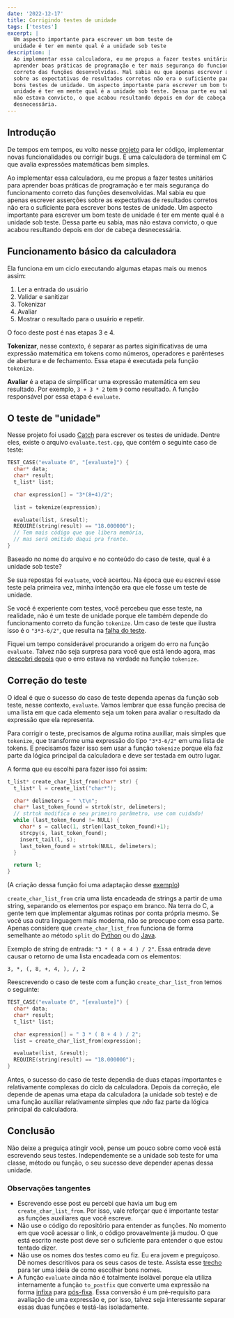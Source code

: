 ```yaml
---
date: '2022-12-17'
title: Corrigindo testes de unidade
tags: ['testes']
excerpt: |
  Um aspecto importante para escrever um bom teste de
  unidade é ter em mente qual é a unidade sob teste
description: |
  Ao implementar essa calculadora, eu me propus a fazer testes unitários para
  aprender boas práticas de programação e ter mais segurança do funcionamento
  correto das funções desenvolvidas. Mal sabia eu que apenas escrever asserções
  sobre as expectativas de resultados corretos não era o suficiente para escrever
  bons testes de unidade. Um aspecto importante para escrever um bom teste de
  unidade é ter em mente qual é a unidade sob teste. Dessa parte eu sabia, mas
  não estava convicto, o que acabou resultando depois em dor de cabeça
  desnecessária.
---
```


## Introdução

De tempos em tempos, eu volto nesse [projeto](https://github.com/yudi-azvd/c-calculator)
para ler código, implementar novas funcionalidades ou corrigir bugs. É uma calculadora
de terminal em C que avalia expressões matemáticas bem simples.

Ao implementar essa calculadora, eu me propus a fazer testes unitários para aprender
boas práticas de programação e ter mais segurança do funcionamento correto das
funções desenvolvidas. Mal sabia eu que apenas escrever asserções sobre as expectativas
de resultados corretos não era o suficiente para escrever bons testes de unidade.
Um aspecto importante para escrever um bom teste de unidade é ter em mente qual
é a unidade sob teste. Dessa parte eu sabia, mas não estava convicto, o que acabou
resultando depois em dor de cabeça desnecessária.

## Funcionamento básico da calculadora

Ela funciona em um ciclo executando algumas etapas mais ou menos assim:

1. Ler a entrada do usuário
1. Validar e sanitizar
1. Tokenizar
1. Avaliar
1. Mostrar o resultado para o usuário e repetir.

O foco deste post é nas etapas 3 e 4.

**Tokenizar**, nesse contexto, é separar as partes siginificativas de uma expressão
matemática em tokens como números, operadores e parênteses de abertura e de
fechamento. Essa etapa é executada pela função `tokenize`.

**Avaliar** é a etapa de simplificar uma expressão matemática em seu resultado.
Por exemplo, `3 + 3 * 2` tem `9` como resultado. A função responsável por essa
etapa é `evaluate`.


## O teste de "unidade"

Nesse projeto foi usado [Catch](https://github.com/catchorg/Catch2) para
escrever os testes de unidade. Dentre eles, existe o arquivo `evaluate.test.cpp`,
que contém o seguinte caso de teste:

```cpp
TEST_CASE("evaluate 0", "[evaluate]") {
  char* data;
  char* result;
  t_list* list;

  char expression[] = "3*(8+4)/2";

  list = tokenize(expression);

  evaluate(list, &result);
  REQUIRE(string(result) == "18.000000");
  // Tem mais código que que libera memória,
  // mas será omitido daqui pra frente.
}
```
<!-- // FIXME: Explicar em algum lugar o que esse caso de teste tá testando -->

Baseado no nome do arquivo e no conteúdo do caso de teste, qual é a unidade sob
teste?

Se sua repostas foi `evaluate`, você acertou. Na época que eu escrevi esse teste
pela primeira vez, minha intenção era que ele fosse um teste de unidade.

Se você é experiente com testes, você percebeu que esse teste, na realidade, não
é um teste de unidade porque ele também depende do funcionamento correto da
função `tokenize`. Um caso de teste que ilustra isso é o `"3*3-6/2"`, que
resulta na [falha do teste](https://github.com/yudi-azvd/c-calculator/issues/2).
<!-- ^ Aqui eu devia ter dito qual o resultado errado que a função retornava.
Esse link pra issue é realmente necessário? -->

Fiquei um tempo considerável procurando a origem do erro na função `evaluate`.
Talvez não seja surpresa para você que está lendo agora, mas
[descobri depois](https://github.com/yudi-azvd/c-calculator/issues/2#issuecomment-1039256295)
que o erro estava na verdade na função `tokenize`.

## Correção do teste

O ideal é que o sucesso do caso de teste dependa apenas da função sob teste,
nesse contexto, `evaluate`. Vamos lembrar que essa função precisa de uma lista
em que cada elemento seja um token para avaliar o resultado da expressão que ela
representa.

Para corrigir o teste, precisamos de alguma rotina auxiliar, mais simples que
`tokenize`, que transforme uma expressão do tipo `"3*3-6/2"` em uma lista de
tokens. E precisamos fazer isso sem usar a função `tokenize` porque ela faz parte
da lógica principal da calculadora e deve ser testada em outro lugar.

A forma que eu escolhi para fazer isso foi assim:

```cpp
t_list* create_char_list_from(char* str) {
  t_list* l = create_list("char*");

  char* delimeters = " \t\n";
  char* last_token_found = strtok(str, delimeters);
  // strtok modifica o seu primeiro parâmetro, use com cuidado!
  while (last_token_found != NULL) {
    char* s = calloc(1, strlen(last_token_found)+1);
    strcpy(s, last_token_found);
    insert_tail(l, s);
    last_token_found = strtok(NULL, delimeters);
  }

  return l;
}
```

(A criação dessa função foi uma adaptação desse
[exemplo](https://www.cplusplus.com/reference/cstring/strtok/))

`create_char_list_from` cria uma lista encadeada de strings a partir de uma string,
separando os elementos por espaço em branco.
Na terra do C, a gente tem que implementar algumas rotinas por conta própria mesmo.
Se você usa outra linguagem mais moderna, não se preocupe com essa parte.
Apenas considere que `create_char_list_from` funciona de forma semelhante ao
método `split` do
[Python](https://docs.python.org/3.3/library/stdtypes.html?highlight=split#str.split)
ou do
[Java](https://docs.oracle.com/javase/8/docs/api/java/lang/String.html#split-java.lang.String-).

Exemplo de string de entrada: `"3 * ( 8 + 4 ) / 2"`. Essa entrada deve causar o
retorno de uma lista encadeada com os elementos:

`3, *, (, 8, +, 4, ), /, 2`

Reescrevendo o caso de teste com a função `create_char_list_from` temos o seguinte:

```cpp
TEST_CASE("evaluate 0", "[evaluate]") {
  char* data;
  char* result;
  t_list* list;

  char expression[] = " 3 * ( 8 + 4 ) / 2";
  list = create_char_list_from(expression);

  evaluate(list, &result);
  REQUIRE(string(result) == "18.000000");
}
```

Antes, o sucesso do caso de teste dependia de duas etapas importantes e
relativamente complexas do ciclo da calculadora. Depois da correção, ele depende
de apenas uma etapa da calculadora (a unidade sob teste) e de uma função auxiliar
relativamente simples que _não_ faz parte da lógica principal da calculadora.

## Conclusão

Não deixe a preguiça atingir você, pense um pouco sobre como você está escrevendo
seus testes. Independemente se a unidade sob teste for uma classe, método ou
função, o seu sucesso deve depender apenas dessa unidade.

### Observações tangentes
- Escrevendo esse post eu percebi que havia um bug em `create_char_list_from`.
Por isso, vale reforçar que é importante testar as funções auxiliares que você
escreve.
- Não use o código do repositório para entender as funções. No momento em que você
acessar o link, o código provavelmente já mudou. O que está escrito neste post
deve ser o suficiente para entender o que estou tentado dizer.
- Não use os nomes dos testes como eu fiz. Eu era jovem e preguiçoso. Dê nomes
descritivos para os seus casos de teste. Assista esse
[trecho](https://youtu.be/MWsk1h8pv2Q?t=892) para ter uma ideia de como escolher
bons nomes.
- A função `evaluate` ainda não é totalmente isolável porque ela utiliza internamente
a função `to_postfix` que converte uma expressão na forma
[infixa](https://en.wikipedia.org/wiki/Infix_notation) para
[pós-fixa](https://en.wikipedia.org/wiki/Reverse_Polish_notation). Essa conversão
é um pré-requisito para avaliação de uma expressão e, por isso, talvez seja
interessante separar essas duas funções e testá-las isoladamente.
